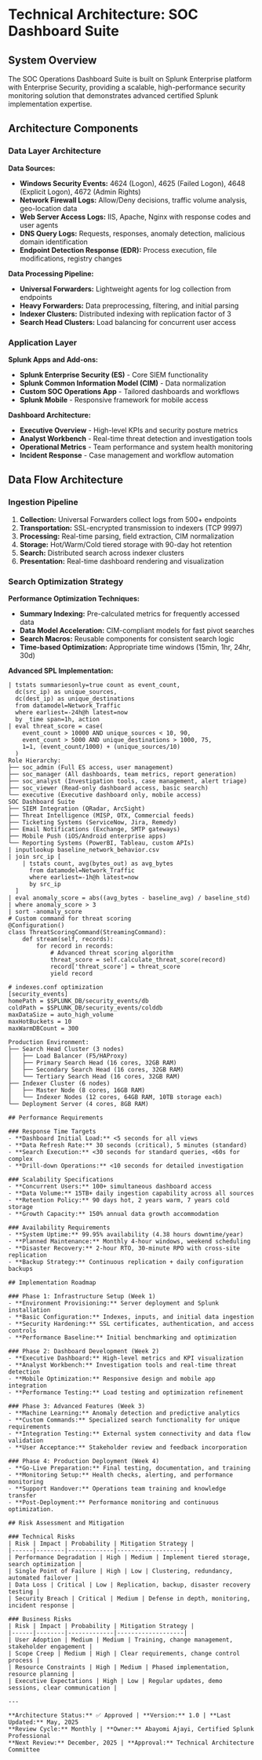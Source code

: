 # Technical Architecture: SOC Dashboard Suite

## System Overview

The SOC Operations Dashboard Suite is built on Splunk Enterprise platform with Enterprise Security, providing a scalable, high-performance security monitoring solution that demonstrates advanced certified Splunk implementation expertise.

## Architecture Components

### Data Layer Architecture

**Data Sources:**
- **Windows Security Events:** 4624 (Logon), 4625 (Failed Logon), 4648 (Explicit Logon), 4672 (Admin Rights)
- **Network Firewall Logs:** Allow/Deny decisions, traffic volume analysis, geo-location data
- **Web Server Access Logs:** IIS, Apache, Nginx with response codes and user agents
- **DNS Query Logs:** Requests, responses, anomaly detection, malicious domain identification
- **Endpoint Detection Response (EDR):** Process execution, file modifications, registry changes

**Data Processing Pipeline:**
- **Universal Forwarders:** Lightweight agents for log collection from endpoints
- **Heavy Forwarders:** Data preprocessing, filtering, and initial parsing
- **Indexer Clusters:** Distributed indexing with replication factor of 3
- **Search Head Clusters:** Load balancing for concurrent user access

### Application Layer

**Splunk Apps and Add-ons:**
- **Splunk Enterprise Security (ES)** - Core SIEM functionality
- **Splunk Common Information Model (CIM)** - Data normalization
- **Custom SOC Operations App** - Tailored dashboards and workflows
- **Splunk Mobile** - Responsive framework for mobile access

**Dashboard Architecture:**
- **Executive Overview** - High-level KPIs and security posture metrics
- **Analyst Workbench** - Real-time threat detection and investigation tools
- **Operational Metrics** - Team performance and system health monitoring
- **Incident Response** - Case management and workflow automation

## Data Flow Architecture

### Ingestion Pipeline
1. **Collection:** Universal Forwarders collect logs from 500+ endpoints
2. **Transportation:** SSL-encrypted transmission to indexers (TCP 9997)
3. **Processing:** Real-time parsing, field extraction, CIM normalization
4. **Storage:** Hot/Warm/Cold tiered storage with 90-day hot retention
5. **Search:** Distributed search across indexer clusters
6. **Presentation:** Real-time dashboard rendering and visualization

### Search Optimization Strategy

**Performance Optimization Techniques:**
- **Summary Indexing:** Pre-calculated metrics for frequently accessed data
- **Data Model Acceleration:** CIM-compliant models for fast pivot searches
- **Search Macros:** Reusable components for consistent search logic
- **Time-based Optimization:** Appropriate time windows (15min, 1hr, 24hr, 30d)

**Advanced SPL Implementation:**
```spl
| tstats summariesonly=true count as event_count, 
  dc(src_ip) as unique_sources, 
  dc(dest_ip) as unique_destinations 
  from datamodel=Network_Traffic 
  where earliest=-24h@h latest=now 
  by _time span=1h, action
| eval threat_score = case(
    event_count > 10000 AND unique_sources < 10, 90,
    event_count > 5000 AND unique_destinations > 1000, 75,
    1=1, (event_count/1000) + (unique_sources/10)
  )
Role Hierarchy:
├── soc_admin (Full ES access, user management)
├── soc_manager (All dashboards, team metrics, report generation)
├── soc_analyst (Investigation tools, case management, alert triage)
├── soc_viewer (Read-only dashboard access, basic search)
└── executive (Executive dashboard only, mobile access)
SOC Dashboard Suite
├── SIEM Integration (QRadar, ArcSight)
├── Threat Intelligence (MISP, OTX, Commercial feeds)
├── Ticketing Systems (ServiceNow, Jira, Remedy)
├── Email Notifications (Exchange, SMTP gateways)
├── Mobile Push (iOS/Android enterprise apps)
└── Reporting Systems (PowerBI, Tableau, custom APIs)
| inputlookup baseline_network_behavior.csv
| join src_ip [
    | tstats count, avg(bytes_out) as avg_bytes 
      from datamodel=Network_Traffic 
      where earliest=-1h@h latest=now 
      by src_ip
  ]
| eval anomaly_score = abs((avg_bytes - baseline_avg) / baseline_std)
| where anomaly_score > 3
| sort -anomaly_score
# Custom command for threat scoring
@Configuration()
class ThreatScoringCommand(StreamingCommand):
    def stream(self, records):
        for record in records:
            # Advanced threat scoring algorithm
            threat_score = self.calculate_threat_score(record)
            record['threat_score'] = threat_score
            yield record

# indexes.conf optimization
[security_events]
homePath = $SPLUNK_DB/security_events/db
coldPath = $SPLUNK_DB/security_events/colddb
maxDataSize = auto_high_volume
maxHotBuckets = 10
maxWarmDBCount = 300

Production Environment:
├── Search Head Cluster (3 nodes)
│   ├── Load Balancer (F5/HAProxy)
│   ├── Primary Search Head (16 cores, 32GB RAM)
│   ├── Secondary Search Head (16 cores, 32GB RAM)
│   └── Tertiary Search Head (16 cores, 32GB RAM)
├── Indexer Cluster (6 nodes)
│   ├── Master Node (8 cores, 16GB RAM)
│   └── Indexer Nodes (12 cores, 64GB RAM, 10TB storage each)
└── Deployment Server (4 cores, 8GB RAM)

## Performance Requirements

### Response Time Targets
- **Dashboard Initial Load:** <5 seconds for all views
- **Data Refresh Rate:** 30 seconds (critical), 5 minutes (standard)
- **Search Execution:** <30 seconds for standard queries, <60s for complex
- **Drill-down Operations:** <10 seconds for detailed investigation

### Scalability Specifications
- **Concurrent Users:** 100+ simultaneous dashboard access
- **Data Volume:** 15TB+ daily ingestion capability across all sources
- **Retention Policy:** 90 days hot, 2 years warm, 7 years cold storage
- **Growth Capacity:** 150% annual data growth accommodation

### Availability Requirements
- **System Uptime:** 99.95% availability (4.38 hours downtime/year)
- **Planned Maintenance:** Monthly 4-hour windows, weekend scheduling
- **Disaster Recovery:** 2-hour RTO, 30-minute RPO with cross-site replication
- **Backup Strategy:** Continuous replication + daily configuration backups

## Implementation Roadmap

### Phase 1: Infrastructure Setup (Week 1)
- **Environment Provisioning:** Server deployment and Splunk installation
- **Basic Configuration:** Indexes, inputs, and initial data ingestion
- **Security Hardening:** SSL certificates, authentication, and access controls
- **Performance Baseline:** Initial benchmarking and optimization

### Phase 2: Dashboard Development (Week 2)
- **Executive Dashboard:** High-level metrics and KPI visualization
- **Analyst Workbench:** Investigation tools and real-time threat detection
- **Mobile Optimization:** Responsive design and mobile app integration
- **Performance Testing:** Load testing and optimization refinement

### Phase 3: Advanced Features (Week 3)
- **Machine Learning:** Anomaly detection and predictive analytics
- **Custom Commands:** Specialized search functionality for unique requirements
- **Integration Testing:** External system connectivity and data flow validation
- **User Acceptance:** Stakeholder review and feedback incorporation

### Phase 4: Production Deployment (Week 4)
- **Go-Live Preparation:** Final testing, documentation, and training
- **Monitoring Setup:** Health checks, alerting, and performance monitoring
- **Support Handover:** Operations team training and knowledge transfer
- **Post-Deployment:** Performance monitoring and continuous optimization.

## Risk Assessment and Mitigation

### Technical Risks
| Risk | Impact | Probability | Mitigation Strategy |
|------|--------|-------------|-------------------|
| Performance Degradation | High | Medium | Implement tiered storage, search optimization |
| Single Point of Failure | High | Low | Clustering, redundancy, automated failover |
| Data Loss | Critical | Low | Replication, backup, disaster recovery testing |
| Security Breach | Critical | Medium | Defense in depth, monitoring, incident response |

### Business Risks
| Risk | Impact | Probability | Mitigation Strategy |
|------|--------|-------------|-------------------|
| User Adoption | Medium | Medium | Training, change management, stakeholder engagement |
| Scope Creep | Medium | High | Clear requirements, change control process |
| Resource Constraints | High | Medium | Phased implementation, resource planning |
| Executive Expectations | High | Low | Regular updates, demo sessions, clear communication |

---

**Architecture Status:** ✅ Approved | **Version:** 1.0 | **Last Updated:** May, 2025
**Review Cycle:** Monthly | **Owner:** Abayomi Ajayi, Certified Splunk Professional
**Next Review:** December, 2025 | **Approval:** Technical Architecture Committee
